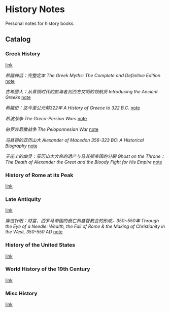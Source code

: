 # History Notes
Personal notes for history books.

## Catalog

### Greek History

[link](./greek_history)

*希腊神话：完整定本 The Greek Myths: The Complete and Definitive Edition* [note](./greek_history/notes/the_greek_myths_the_complete_and_definitive_edition.md)

*古希腊人：从青铜时代的航海者到西方文明的领航员 Introducing the Ancient Greeks* [note](./greek_history/notes/introducing_the_ancient_greeks.md)

*希腊史：迄今至公元前322年 A History of Greece to 322 B.C.* [note](./greek_history/notes/a_history_of_greece_to_322_bc.md) 

*希波战争 The Greco-Persian Wars* [note](./greek_history/notes/the_greco_persion_wars.md)

*伯罗奔尼撒战争 The Peloponnesian War* [note](./greek_history/notes/the_peloponnesian_war.md)

*马其顿的亚历山大 Alexander of Macedon 356-323 BC: A Historical Biography* [note](./greek_history/notes/alexander_of_macedon_356_323_bc_a_historical_biography.md)

*王座上的幽灵：亚历山大大帝的遗产与马其顿帝国的分裂 Ghost on the Throne：The Death of Alexander the Great and the Bloody Fight for His Empire* [note](./greek_history/notes/ghost_on_the_throne.md)

### History of Rome at its Peak

[link](./rome_at_peak)

### Late Antiquity

[link](./late_antiquity)

*穿过针眼：财富、西罗马帝国的衰亡和基督教会的形成，350~550年 Through the Eye of a Needle: Wealth, the Fall of Rome & the Making of Christianity in the West, 350-550 AD* [note](./late_antiquity/notes/through_the_eye_of_a_needle.md)

### History of the United States

[link](./us_history)

### World History of the 19th Century

[link](./19th_century)

### Misc History

[link](./misc_history)
